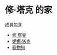 # 修·塔克 的家

成員包含
* [修·塔克](./Man/readme.md#修-塔克)
* [妮娜·塔克](./Girl/readme.md#妮娜-塔克)
* [寵物狗](./Dog/readme.md#寵物狗)